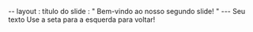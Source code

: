 --
 layout : título do slide
 : " Bem-vindo ao nosso segundo slide! " 
--- Seu texto Use a seta para a esquerda para voltar!
